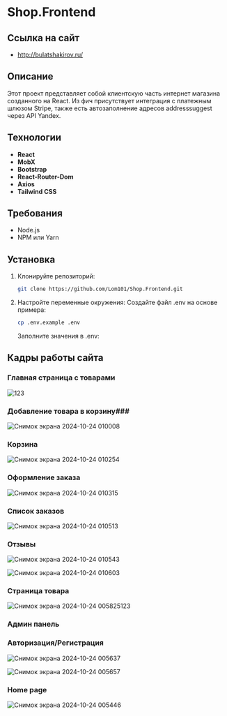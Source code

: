 # Shop.Frontend

## Ссылка на сайт
- http://bulatshakirov.ru/

## Описание
Этот проект представляет собой клиентскую часть интернет магазина созданного на React. Из фич присутствует интеграция c платежным шлюзом Stripe, также есть автозаполнение адресов addresssuggest через API Yandex.

## Технологии
- **React**
- **MobX**
- **Bootstrap**
- **React-Router-Dom**
- **Axios**
- **Tailwind CSS**

## Требования
- Node.js
- NPM или Yarn

## Установка
1. Клонируйте репозиторий:
   ```bash
   git clone https://github.com/Lom101/Shop.Frontend.git
   ```
2. Настройте переменные окружения:
   Создайте файл .env на основе примера:
   ```bash
   cp .env.example .env
   ```
   Заполните значения в .env:

## Кадры работы сайта

### Главная страница с товарами

![123](https://github.com/user-attachments/assets/f1f7d298-2cd4-4d73-8f55-0b57ca77b474)

### Добавление товара в корзину###

![Снимок экрана 2024-10-24 010008](https://github.com/user-attachments/assets/6138b84e-df46-4d85-8ab6-423ca2bcd1e5)

### Корзина

![Снимок экрана 2024-10-24 010254](https://github.com/user-attachments/assets/3f0e8b0a-3dc0-41cb-ab94-39fb8942d011)

### Оформление заказа

![Снимок экрана 2024-10-24 010315](https://github.com/user-attachments/assets/ab66eb2e-7e2f-4197-a55b-c9932b6368a6)

### Список заказов

![Снимок экрана 2024-10-24 010513](https://github.com/user-attachments/assets/8f23a4f1-b0a8-4c1f-9ad6-a252938de538)

### Отзывы

![Снимок экрана 2024-10-24 010543](https://github.com/user-attachments/assets/a604d305-db13-4a0a-a7aa-368426f34158)

![Снимок экрана 2024-10-24 010603](https://github.com/user-attachments/assets/654b0e99-36d2-4987-b97c-ef54834d68ce)

### Страница товара

![Снимок экрана 2024-10-24 005825123](https://github.com/user-attachments/assets/e8055d9f-49ff-455c-9f23-f65688cf3e22)

### Админ панель

### Авторизация/Регистрация

![Снимок экрана 2024-10-24 005637](https://github.com/user-attachments/assets/aae4d527-d674-47d6-8d35-aeeee69a8589)

![Снимок экрана 2024-10-24 005657](https://github.com/user-attachments/assets/254abbc9-493f-4cfa-86b8-ab691db00efb)

### Home page

![Снимок экрана 2024-10-24 005446](https://github.com/user-attachments/assets/73de9055-88a9-4871-9387-c82e07b652b3)
